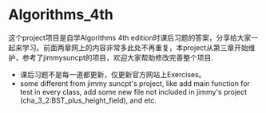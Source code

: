# Algorithms_4th
这个project项目是自学Algorithms 4th edition时课后习题的答案，分享给大家一起来学习。前面两章网上的内容非常多此处不再重复，本project从第三章开始维护，参考了jimmysuncpt的项目，欢迎大家帮助修改完善整个项目.
* 课后习题不是每一道都更新，仅更新官方网站上Exercises。
* some different from jimmy suncpt's project, like add main function for test in every class, add some new file not included in jimmy's project (cha_3_2:BST_plus_height_field), and etc. 
